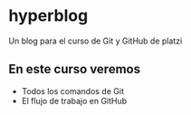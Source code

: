# hyperblog
Un blog para el curso de Git y GitHub de platzi


## En este curso veremos
* Todos los comandos de Git
* El flujo de trabajo en GitHub